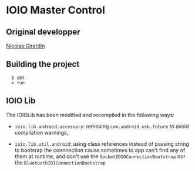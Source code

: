 # IOIO Master Control

## Original developper

[Nicolas Girardin](mailto:ngirardin@gmail.com)


## Building the project

```
  $ sbt
  > run
```

## IOIO Lib

The IOIOLib has been modified and recompiled in the following ways:

- `ioio.lib.android.accessory`: removing `com.android.usb.future` to avoid compilation warnings,

- `ioio.lib.util.android`: using class references instead of passing string to bootsrap the connnection cause sometimes
to app can't find any of them at runtime, and don't use the `SocketIOIOConnectionBootstrap` nor the
`BluetoothIOIConnectionBootstrap`